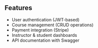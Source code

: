 ## Features

- User authentication (JWT-based)
- Course management (CRUD operations)
- Payment integration (Stripe)
- Instructor & student dashboards
- API documentation with Swagger
